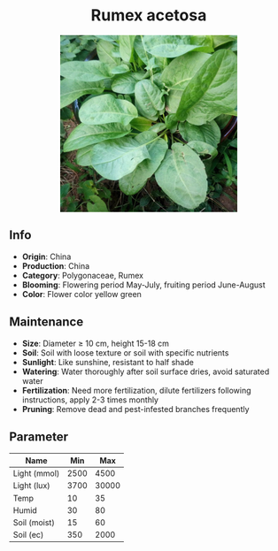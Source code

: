 <h1 align='center'>Rumex acetosa</h1>
<p align="center">
    <img 
        align='center'
        width='320'
        src="../images/rumex acetosa.png" 
        alt='Rumex acetosa' />
</p>

## Info

 - **Origin**: China
 - **Production**: China
 - **Category**: Polygonaceae, Rumex
 - **Blooming**: Flowering period May-July, fruiting period June-August
 - **Color**: Flower color yellow green

## Maintenance

 - **Size**: Diameter ≥ 10 cm, height 15-18 cm
 - **Soil**: Soil with loose texture or soil with specific nutrients
 - **Sunlight**: Like sunshine, resistant to half shade
 - **Watering**: Water thoroughly after soil surface dries, avoid saturated water
 - **Fertilization**: Need more fertilization, dilute fertilizers following instructions, apply 2-3 times monthly
 - **Pruning**: Remove dead and pest-infested branches frequently

## Parameter

| Name         | Min  | Max   |
|--------------|------|-------|
| Light (mmol) | 2500 | 4500  |
| Light (lux)  | 3700 | 30000 |
| Temp         | 10    | 35    |
| Humid        | 30   | 80    |
| Soil (moist) | 15   | 60    |
| Soil (ec)    | 350  | 2000  |